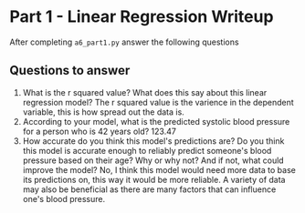 # Part 1 - Linear Regression Writeup

After completing `a6_part1.py` answer the following questions

## Questions to answer

1. What is the r squared value?  What does this say about this linear regression model?
The r squared value is the varience in the dependent variable, this is how spread out the data is.
2. According to your model, what is the predicted systolic blood pressure for a person who is 42 years old?
123.47
3. How accurate do you think this model's predictions are?  Do you think this model is accurate enough to reliably predict someone's blood pressure based on their age?  Why or why not?  And if not, what could improve the model?
No, I think this model would need more data to base its predictions on, this way it would be more reliable. A variety of data may also be beneficial as there are many factors that can influence one's blood pressure.